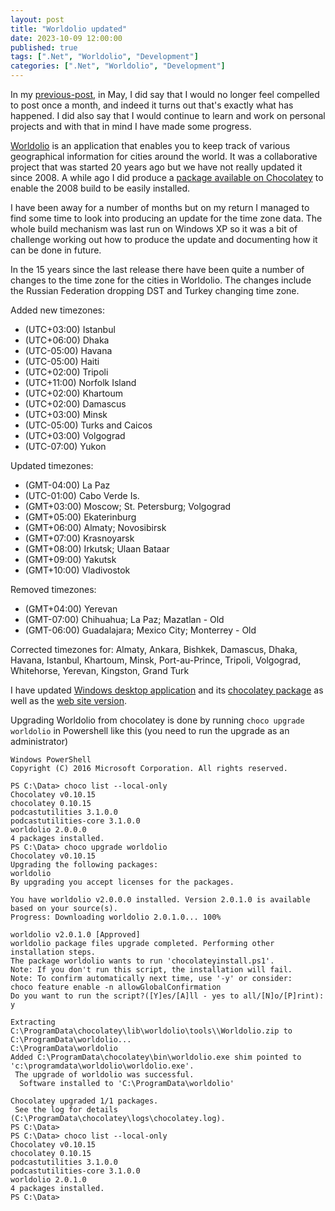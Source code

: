```yaml
---
layout: post
title: "Worldolio updated"
date: 2023-10-09 12:00:00
published: true
tags: [".Net", "Worldolio", "Development"]
categories: [".Net", "Worldolio", "Development"]
---
```


In my [previous-post][previous-post-1-url], in May, I did say that I would no longer feel compelled to post once a month, and indeed it turns out that's exactly what has happened. I did also say that I would continue to learn and work on personal projects and with that in mind I have made some progress.

[Worldolio][wo-url] is an application that enables you to keep track of various geographical information for cities around the world. It was a collaborative project that was started 20 years ago but we have not really updated it since 2008. A while ago I did produce a [package available on Chocolatey][worldolio-chocolatey] to enable the 2008 build to be easily installed.

I have been away for a number of months but on my return I managed to find some time to look into producing an update for the time zone data. The whole build mechanism was last run on Windows XP so it was a bit of challenge working out how to produce the update and documenting how it can be done in future.

In the 15 years since the last release there have been quite a number of changes to the time zone for the cities in Worldolio. The changes include the Russian Federation dropping DST and Turkey changing time zone.

Added new timezones:
- (UTC+03:00) Istanbul
- (UTC+06:00) Dhaka
- (UTC-05:00) Havana
- (UTC-05:00) Haiti
- (UTC+02:00) Tripoli
- (UTC+11:00) Norfolk Island
- (UTC+02:00) Khartoum
- (UTC+02:00) Damascus
- (UTC+03:00) Minsk
- (UTC-05:00) Turks and Caicos
- (UTC+03:00) Volgograd
- (UTC-07:00) Yukon

Updated timezones:
- (GMT-04:00) La Paz
- (UTC-01:00) Cabo Verde Is.
- (GMT+03:00) Moscow; St. Petersburg; Volgograd
- (GMT+05:00) Ekaterinburg
- (GMT+06:00) Almaty; Novosibirsk
- (GMT+07:00) Krasnoyarsk
- (GMT+08:00) Irkutsk; Ulaan Bataar
- (GMT+09:00) Yakutsk
- (GMT+10:00) Vladivostok

Removed timezones:
- (GMT+04:00) Yerevan
- (GMT-07:00) Chihuahua; La Paz; Mazatlan - Old
- (GMT-06:00) Guadalajara; Mexico City; Monterrey - Old

Corrected timezones for: Almaty, Ankara, Bishkek, Damascus, Dhaka, Havana, Istanbul, Khartoum, Minsk, Port-au-Prince, Tripoli, Volgograd, Whitehorse, Yerevan, Kingston, Grand Turk

I have updated [Windows desktop application][wo-net] and its [chocolatey package][worldolio-chocolatey] as well as the [web site version][wo-site].

Upgrading Worldolio from chocolatey is done by running `choco upgrade worldolio` in Powershell like this (you need to run the upgrade as an administrator)

```
Windows PowerShell
Copyright (C) 2016 Microsoft Corporation. All rights reserved.

PS C:\Data> choco list --local-only
Chocolatey v0.10.15
chocolatey 0.10.15
podcastutilities 3.1.0.0
podcastutilities-core 3.1.0.0
worldolio 2.0.0.0
4 packages installed.
PS C:\Data> choco upgrade worldolio
Chocolatey v0.10.15
Upgrading the following packages:
worldolio
By upgrading you accept licenses for the packages.

You have worldolio v2.0.0.0 installed. Version 2.0.1.0 is available based on your source(s).
Progress: Downloading worldolio 2.0.1.0... 100%

worldolio v2.0.1.0 [Approved]
worldolio package files upgrade completed. Performing other installation steps.
The package worldolio wants to run 'chocolateyinstall.ps1'.
Note: If you don't run this script, the installation will fail.
Note: To confirm automatically next time, use '-y' or consider:
choco feature enable -n allowGlobalConfirmation
Do you want to run the script?([Y]es/[A]ll - yes to all/[N]o/[P]rint): y

Extracting C:\ProgramData\chocolatey\lib\worldolio\tools\\Worldolio.zip to C:\ProgramData\worldolio...
C:\ProgramData\worldolio
Added C:\ProgramData\chocolatey\bin\worldolio.exe shim pointed to 'c:\programdata\worldolio\worldolio.exe'.
 The upgrade of worldolio was successful.
  Software installed to 'C:\ProgramData\worldolio'

Chocolatey upgraded 1/1 packages.
 See the log for details (C:\ProgramData\chocolatey\logs\chocolatey.log).
PS C:\Data>
PS C:\Data> choco list --local-only
Chocolatey v0.10.15
chocolatey 0.10.15
podcastutilities 3.1.0.0
podcastutilities-core 3.1.0.0
worldolio 2.0.1.0
4 packages installed.
PS C:\Data>
```


[previous-post-1-url]:  /blog/2023/05/04/end-of-an-era
[previous-post-2-url]:  /blog/2021/09/29/worldolio-new-package
[chocolatey-url]:       https://chocolatey.org
[worldolio-chocolatey]: https://community.chocolatey.org/packages/worldolio
[chocolatey-tls]:       https://blog.chocolatey.org/2020/01/remove-support-for-old-tls-versions/
[wo-url]:               https://worldolio.azurewebsites.net/default.aspx?ctrl=tab
[wo-site]:              https://worldolio.azurewebsites.net/Pages/WOWebApp/addmap.aspx
[wo-net]:               https://worldolio.azurewebsites.net/Pages/WOWin/default.aspx?ctrl=tab
[wo-data-url]:          https://bitbucket.org/derekwilson/aad/src/master/Worldolio/Support/DataBase/README.md

